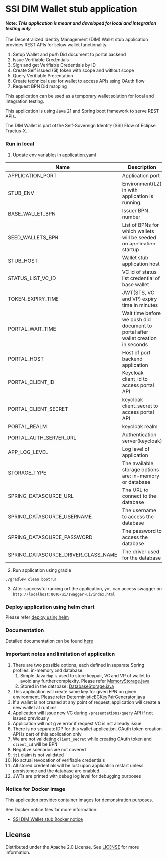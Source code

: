 # SSI DIM Wallet stub application

#### Note: *This application is meant and developed for local and integration testing only*

The Decentralized Identity Management (DIM) Wallet stub application provides REST APIs for below wallet functionality.

1. Setup Wallet and push Did document to portal backend
2. Issue Verifiable Credentials
3. Sign and get Verifiable Credentials by ID
4. Create Self issued (SI) token with scope and without scope
5. Query Verifiable Presentation
6. Create technical user for wallet to access APIs using OAuth flow
7. Request BPN Did mapping

This application can be used as a temporary wallet solution for local and integration testing.

This application is using Java 21 and Spring boot framework to serve REST APIs.

The DIM Wallet is part of the Self-Sovereign Identity (SSI) Flow of Eclipse Tractus-X.

### Run in local

1. Update env variables in [application.yaml](src%2Fmain%2Fresources%2Fapplication.yaml)

| Name                                 | Description                                                                      | Default value                        |
|--------------------------------------|----------------------------------------------------------------------------------|--------------------------------------|
| APPLICATION_PORT                     | Application port                                                                 | 8080                                 |
| STUB_ENV                             | Environment(LZ) in with application is running.                                  | local                                |
| BASE_WALLET_BPN                      | Issuer BPN number                                                                | BPNL000000000000                     |
| SEED_WALLETS_BPN                     | List of BPNs for which wallets will be seeded on application startup             | BPNL00000003AZQP,BPNL00000003AYRE    |
| STUB_HOST                            | Wallet stub application host                                                     |                                      |
| STATUS_LIST_VC_ID                    | VC id of status list credential of base wallet                                   | 8a6c7486-1e1f-4555-bdd2-1a178182651e |
| TOKEN_EXPIRY_TIME                    | JWT(STS, VC and VP) expiry time in minutes                                       | 5                                    |
| PORTAL_WAIT_TIME                     | Wait time before we push did document to portal after wallet creation in seconds | 60                                   |
| PORTAL_HOST                          | Host of port backend application                                                 |                                      |
| PORTAL_CLIENT_ID                     | Keycloak client_id to access portal API                                          |                                      |
| PORTAL_CLIENT_SECRET                 | keycloak client_secret to access portal API                                      |                                      |
| PORTAL_REALM                         | keycloak realm                                                                   |                                      |
| PORTAL_AUTH_SERVER_URL               | Authentication server(keycloak)                                                  |                                      |
| APP_LOG_LEVEL                        | Log level of application                                                         | DEBUG                                |
| STORAGE_TYPE                         | The available storage options are: in-memory or database                         | database                             |
| SPRING_DATASOURCE_URL                | The URL to connect to the database                                               | jdbc:h2:mem:testdb;MODE=PostgreSQL   |
| SPRING_DATASOURCE_USERNAME           | The username to access the database                                              | sa                                   |
| SPRING_DATASOURCE_PASSWORD           | The password to access the database                                              |                                      |
| SPRING_DATASOURCE_DRIVER_CLASS_NAME  | The driver used for the database                                                 | org.h2.Driver                        |

2. Run application using gradle

`./gradlew clean bootrun`

3. After successful running orf the application, you can access swagger
   on  ``http://localhost:8080/ui/swagger-ui/index.html``

### Deploy application using helm chart

Please refer [deploy using helm](charts%2Fssi-dim-wallet-stub%2FREADME.md)

### Documentation

Detailed documentation can be found [here](docs%2FREADME.md)

### Important notes and limitation of application

1. There are two possible options, each defined in separate Spring profiles: in-memory and database.
   1. Simple Java ``Map`` is used to store keypair, VC and VP of wallet to avoid any further complexity. Please
      refer [MemoryStorage.java](src%2Fmain%2Fjava%2Forg%2Feclipse%2Ftractusx%2Fwallet%2Fstub%2Fstorage%2FMemoryStorage.java)
   2. Stored in the database: [DatabaseStorage.java](src%2Fmain%2Fjava%2Forg%2Feclipse%2Ftractusx%2Fwallet%2Fstub%2Fstorage%2FDatabaseStorage.java)
2. This application will create same key for given BPN on given environment. Please
   refer [DeterministicECKeyPairGenerator.java](src%2Fmain%2Fjava%2Forg%2Feclipse%2Ftractusx%2Fwallet%2Fstub%2Futils%2FDeterministicECKeyPairGenerator.java)
3. If a wallet is not created at any point of request, application will create a new wallet at runtime
4. Application will issue new VC during ``/presentations/query`` API if not issued previously
5. Application will not give error if request VC is not already issue
6. There is no separate IDP for this wallet application. OAuth token creation API is part of this application only
7. We are not validating ``client_secret`` while creating OAuth token and  ``client_id`` will be BPN
8. Negative scenarios are not covered
9. ``jti`` claim is not validated
10. No actual revocation of verifiable credentials
11. All stored credentials will be lost upon application restart unless persistence and the database are enabled.
12. JWTs are printed with debug log level for debugging purposes


### Notice for Docker image

This application provides container images for demonstration purposes.

See Docker notice files for more information:

- [SSI DIM Wallet stub Docker notice](DOCKER_NOTICE.md)


## License

Distributed under the Apache 2.0 License.
See [LICENSE](./LICENSE) for more information.
